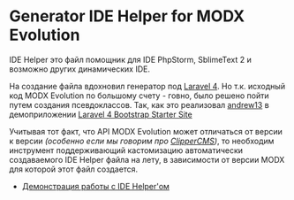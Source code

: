 Generator IDE Helper for MODX Evolution
=========
IDE Helper это файл помощник для IDE PhpStorm, SblimeText 2 и возможно других динамических IDE. 

На создание файла вдохновил генератор под [Laravel 4](https://github.com/jonphipps/laravel4-idehelper-generator). Но т.к. исходный код MODX Evolution по большому счету - говно, было решено пойти путем создания псевдоклассов. Так, как это реализовал [andrew13](https://github.com/andrew13) в демоприложении [Laravel 4 Bootstrap Starter Site](https://github.com/andrew13/Laravel-4-Bootstrap-Starter-Site/blob/master/_ide_helper.php)

Учитывая тот факт, что API MODX Evolution может отличаться от версии к версии *(особенно если мы говорим про [ClipperCMS](https://github.com/ClipperCMS/ClipperCMS))*, то необходим инструмент поддерживающий кастомизацию автоматически создаваемого IDE Helper файла на лету, в зависимости от версии MODX для которой этот файл создается.

* [Демонстрация работы с IDE Helper'ом](http://www.youtube.com/watch?v=HowzMZlFVsQ)